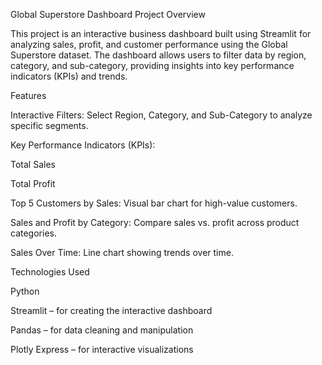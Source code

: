 Global Superstore Dashboard
Project Overview

This project is an interactive business dashboard built using Streamlit for analyzing sales, profit, and customer performance using the Global Superstore dataset. The dashboard allows users to filter data by region, category, and sub-category, providing insights into key performance indicators (KPIs) and trends.

Features

Interactive Filters: Select Region, Category, and Sub-Category to analyze specific segments.

Key Performance Indicators (KPIs):

Total Sales

Total Profit

Top 5 Customers by Sales: Visual bar chart for high-value customers.

Sales and Profit by Category: Compare sales vs. profit across product categories.

Sales Over Time: Line chart showing trends over time.

Technologies Used

Python

Streamlit – for creating the interactive dashboard

Pandas – for data cleaning and manipulation

Plotly Express – for interactive visualizations
